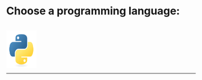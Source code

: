 <h1>Choose a programming language:</h1>

<div style="display: inline_block"><br>
  <a href="https://github.com/MariPadilha/URI-online-answers/blob/main/categorias/adhocpy.md" target="_blank"><img align="center" alt="Mari-Python" height="100" width="80" src="https://raw.githubusercontent.com/devicons/devicon/master/icons/python/python-original.svg"></a>
</div>
<hr>
